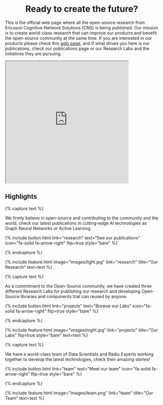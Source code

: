 ---
---

<h1 style="text-align: center;">Ready to create the future?</h1>

This is the official web page where all the open-source research from Ericsson Cognitive Network Solutions (CNS) is being published. Our mission is to create world-class research that can improve our products and benefit the open-source community at the same time. If you are interested in our products please check this [web page](https://www.ericsson.com/en/portfolio/cloud-software-and-services/cognitive-network-solutions), and if what drives you here is our publications, check our publications page or our Research Labs and the initiatives they are pursuing.

<iframe width="80%" height="400"
src="https://www.youtube.com/embed/Kbo8DAARD8s">
</iframe>


## Highlights

{% capture text %}

We firmly believe in open-source and contributing to the community and the world, check our latest publications in cutting-edge AI technologies as Graph Neural Networks or Active Learning.

{%
  include button.html
  link="research"
  text="See our publications"
  icon="fa-solid fa-arrow-right"
  flip=true
  style="bare"
%}

{% endcapture %}

{%
  include feature.html
  image="images/light.jpg"
  link="research"
  title="Our Research"
  text=text
%}

{% capture text %}

As a commitment to the Open-Source community, we have created three different Research Labs for publishing our research and developing Open-Source libraries and components that can reused by anyone.

{%
  include button.html
  link="projects"
  text="Browse our Labs"
  icon="fa-solid fa-arrow-right"
  flip=true
  style="bare"
%}

{% endcapture %}

{%
  include feature.html
  image="images/night.jpg"
  link="projects"
  title="Our Labs"
  flip=true
  style="bare"
  text=text
%}

{% capture text %}

We have a world-class team of Data Scientists and Radio Experts working together to develop the latest technologies, check their amazing stories!

{%
  include button.html
  link="team"
  text="Meet our team"
  icon="fa-solid fa-arrow-right"
  flip=true
  style="bare"
%}

{% endcapture %}

{%
  include feature.html
  image="images/team.png"
  link="team"
  title="Our Team"
  text=text
%}
